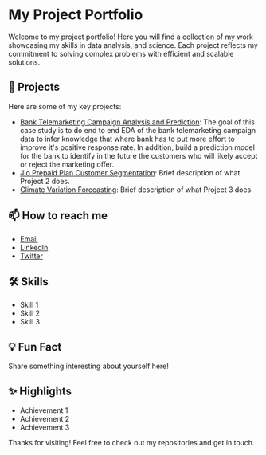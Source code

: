 # My Project Portfolio
Welcome to my project portfolio! Here you will find a collection of my work showcasing my skills in data analysis, and science. Each project reflects my commitment to solving complex problems with efficient and scalable solutions.

## 🔭 Projects

Here are some of my key projects:

- [Bank Telemarketing Campaign Analysis and Prediction](https://github.com/Arame93/Arame93.github.io/tree/6a5b41a5fab0cb86191738d2293583dce0e6e537/Bank%20Telemarketing%20Campaign%20Analysis%20and%20Prediction): The goal of this case study is to do end to end EDA of the bank telemarketing campaign data to infer knowledge that where bank has to put more effort to improve it's positive response rate. In addition, build a prediction model for the bank to identify in the future the customers who will likely accept or reject the marketing offer. 
- [Jio Prepaid Plan Customer Segmentation](): Brief description of what Project 2 does.
- [Climate Variation Forecasting](): Brief description of what Project 3 does.

## 📫 How to reach me

- [Email](arramthiamm@gmail.com)
- [LinkedIn](https://linkedin.com/in/arame-thiam/)
- [Twitter](https://twitter.com/@aramethiam3)

## 🛠️ Skills

- Skill 1
- Skill 2
- Skill 3

## 💡 Fun Fact

Share something interesting about yourself here!

## ✨ Highlights

- Achievement 1
- Achievement 2
- Achievement 3

Thanks for visiting! Feel free to check out my repositories and get in touch.
